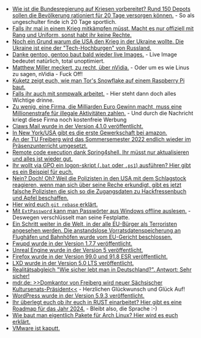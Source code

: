 * [Wie ist die Bundesregierung auf Kriesen vorbereitet? Rund 150 Depots sollen die Bevölkerung rationiert für 20 Tage versorgen können.](https://blog.fefe.de/?ts=9cb408b5) - So als ungeschulter finde ich 20 Tage sportlich.
* [Falls ihr mal in einem Krieg mitkämpfen müsst. Macht es nur offiziell mit Rang und Uniform, sonst habt ihr keine Rechte.](https://blog.fefe.de/?ts=9cb40010)
* [Noch ein Grund warum die USA den Krieg in der Ukraine wollte. Die Ukraine ist eine der "Tech-Hochburgen" von Russland.](https://blog.fefe.de/?ts=9cb402d0)
* [Danke gentoo, gentoo baut bald wieder live Images.](https://www.phoronix.com/scan.php?page=news_item&px=Gentoo-GUI-LiveUSB-ISO-Restart) - Live Image bedeutet natürlich, total unoptimiert.
* [Matthew Miller meckert, zu recht, über nVidia.](https://www.phoronix.com/scan.php?page=news_item&px=Fedora-FPL-NVIDIA-Blobs) - Oder um es wie Linus zu sagen, nVidia - Fuck Off!
* [Kuketz zeigt euch, wie man Tor's Snowflake auf einem Raspberry Pi baut.](https://www.kuketz-blog.de/kurzanleitung-snowflake-auf-dem-raspberry-pi-ausfuehren/)
* [Falls ihr auch mit snmpwalk arbeitet.](https://utcc.utoronto.ca/~cks/space/blog/sysadmin/SnmpwalkNotes) - Hier steht dann doch alles Wichtige drinne.
* [Zu wenig, eine Firma, die Milliarden Euro Gewinn macht, muss eine Millionenstrafe für illegale Aktivitäten zahlen.](https://netzpolitik.org/2022/biometrische-ueberwachung-ohne-rechtsgrundlage-clearview-ai-soll-millionenstrafe-in-italien-zahlen/) - Und durch die Nachricht kriegt diese Firma noch kostenfreie Werbung
* [Claws Mail wurde in der Version 4.1.0 veröffentlicht.](https://lwn.net/Articles/890213/)
* [In New York/USA gibt es die erste Gewerkschaft bei amazon.](https://netzpolitik.org/2022/gewerkschafter-chris-smalls-david-gegen-goliamazon/)
* [An der TU Freiberg wird das Sommersemester 2022 endlich wieder im Präsenzunterricht umgesetzt.](https://tu-freiberg.de/presse/sommersemester-wieder-weitgehend-in-praesenz-und-mit-zusaetzlichen-corona-schutzmassnahmen)
* [Remote code execution dank Spring4shell. Ihr müsst nur aktualisieren und alles ist wieder gut.](https://n-komm.de/infos-zu-spring4shell/)
* [Ihr wollt via GPO ein logon-skript (`.bat` oder `.ps1`) ausführen? Hier gibt es ein Beispiel für euch.](http://woshub.com/run-gpo-logon-script-once/)
* [Nein? Doch! Oh? Weil die Polizisten in den USA mit dem Schlagstock reagieren, wenn man sich über seine Reche erkundigt, gibt es jetzt falsche Polizisten die sich so die Zugangsdaten zu Hackfressenbuch und Apfel beschaffen.](https://netzpolitik.org/2022/sicherheitsluecke-falsche-polizisten-holen-sich-nutzerdaten-bei-apple-und-facebook-in-den-usa/)
* [Hier wird euch `git rebase` erklärt.](https://opensource.com/article/22/4/manage-git-commits-rebase-i-command)
* [Mit `ExtPassword` kann man Passwörter aus Windows offline auslesen.](https://www.windowspro.de/tool/kennwoerter-aus-windows-offline-auslesen-kostenlosen-extpassword) - Deswegen verschlüsselt man seine Festplatte.
* [Ein Schritt weiter in die Welt, in der alle EU-Bürger als Terroristen angesehen werden. Die anstandslose Vorratsdatenspeicherung an Flughäfen und Bahnhöfen wurde vom EU-Gericht beschlossen.](https://netzpolitik.org/2022/ohne-konkreten-verdacht-eu-gericht-erlaubt-vorratsdatenspeicherung-an-flughaefen-und-bahnhoefen/)
* [Fwupd wurde in der Version 1.7.7 veröffentlicht.](https://www.phoronix.com/scan.php?page=news_item&px=Fwupd-1.7.7)
* [Unreal Engine wurde in der Version 5 veröffentlicht.](https://www.phoronix.com/scan.php?page=news_item&px=Unreal-Engine-5-Released)
* [Firefox wurde in der Version 99.0 und 91.8 ESR veröffentlicht.](https://www.borncity.com/blog/2022/04/05/firefox-99-0-und-91-8-0esr-freigegeben-2/)
* [LXD wurde in der Version 5.0 LTS veröffentlicht.](https://lwn.net/Articles/890259/)
* [Realitätsabgleich "Wie sicher lebt man in Deutschland?". Antwort: Sehr sicher!](https://netzpolitik.org/2022/polizeiliche-kriminalstatistik-deutschland-schon-wieder-sicherer-und-viele-denken-das-gegenteil/)
* [mdr.de: >>Domkantor von Freiberg wird neuer Sächsischer Kultursenats-Präsident<<](https://www.mdr.de/kultur/sachsen-kultursenat-praesident-koch-100.html) - Herzlichen Glückwunsch und Glück Auf!
* [WordPress wurde in der Version 5.9.3 veröffentlicht.](https://www.borncity.com/blog/2022/04/06/wordpress-5-9-3-freigegeben/)
* [Ihr überlegt euch ob ihr euch in RUST einarbeitet? Hier gibt es eine Roadmap für das Jahr 2024.](https://blog.rust-lang.org/inside-rust/2022/04/04/lang-roadmap-2024.html) - Bleibt also, die Sprache :-)
* [Wie baut man eigentlich Pakete für Arch Linux? Hier wird es euch erklärt.](https://sleepmap.de/2022/packaging-for-arch-linux/)
* [VMware ist kaputt.](https://www.bleepingcomputer.com/news/security/vmware-warns-of-critical-vulnerabilities-in-multiple-products/)

